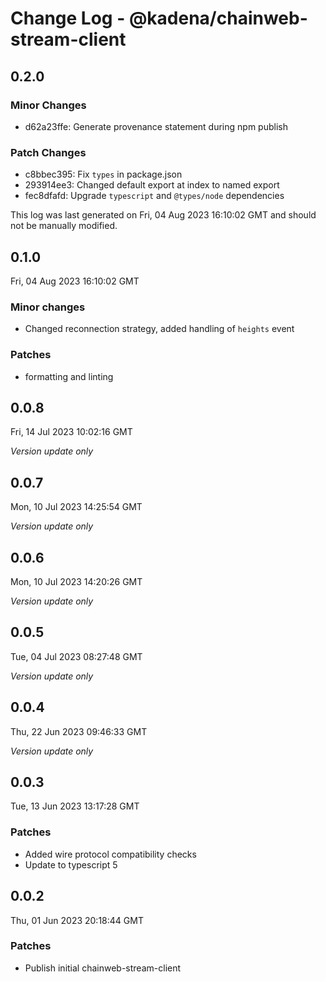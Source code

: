 # Change Log - @kadena/chainweb-stream-client

## 0.2.0

### Minor Changes

- d62a23ffe: Generate provenance statement during npm publish

### Patch Changes

- c8bbec395: Fix `types` in package.json
- 293914ee3: Changed default export at index to named export
- fec8dfafd: Upgrade `typescript` and `@types/node` dependencies

This log was last generated on Fri, 04 Aug 2023 16:10:02 GMT and should not be
manually modified.

## 0.1.0

Fri, 04 Aug 2023 16:10:02 GMT

### Minor changes

- Changed reconnection strategy, added handling of `heights` event

### Patches

- formatting and linting

## 0.0.8

Fri, 14 Jul 2023 10:02:16 GMT

_Version update only_

## 0.0.7

Mon, 10 Jul 2023 14:25:54 GMT

_Version update only_

## 0.0.6

Mon, 10 Jul 2023 14:20:26 GMT

_Version update only_

## 0.0.5

Tue, 04 Jul 2023 08:27:48 GMT

_Version update only_

## 0.0.4

Thu, 22 Jun 2023 09:46:33 GMT

_Version update only_

## 0.0.3

Tue, 13 Jun 2023 13:17:28 GMT

### Patches

- Added wire protocol compatibility checks
- Update to typescript 5

## 0.0.2

Thu, 01 Jun 2023 20:18:44 GMT

### Patches

- Publish initial chainweb-stream-client

